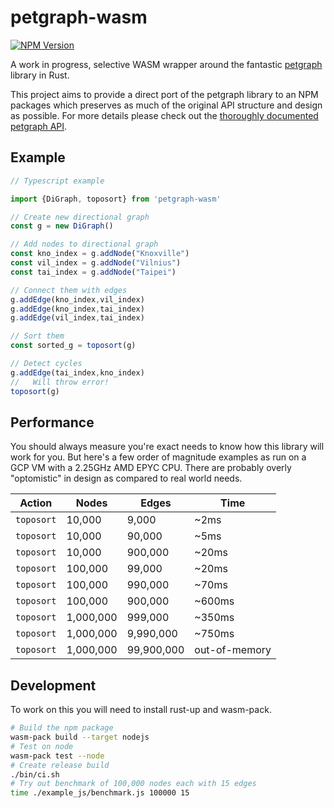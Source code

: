 # petgraph-wasm

[![NPM Version][npm-image]][npm-url]

A work in progress, selective WASM wrapper around the fantastic [petgraph](https://github.com/petgraph/petgraph) library in Rust.

This project aims to provide a direct port of the petgraph library to an NPM packages which preserves as much of the original API structure and design as possible.
For more details please check out the [thoroughly documented petgraph API](https://docs.rs/petgraph/0.5.1/petgraph/).

## Example

```typescript
// Typescript example

import {DiGraph, toposort} from 'petgraph-wasm'

// Create new directional graph
const g = new DiGraph()

// Add nodes to directional graph
const kno_index = g.addNode("Knoxville")
const vil_index = g.addNode("Vilnius")
const tai_index = g.addNode("Taipei")

// Connect them with edges
g.addEdge(kno_index,vil_index)
g.addEdge(kno_index,tai_index)
g.addEdge(vil_index,tai_index)

// Sort them
const sorted_g = toposort(g)

// Detect cycles
g.addEdge(tai_index,kno_index)
//   Will throw error!
toposort(g)
```

## Performance

You should always measure you're exact needs to know how this library will work for you.
But here's a few order of magnitude examples as run on a GCP VM with a 2.25GHz AMD EPYC CPU. 
There are probably overly "optomistic" in design as compared to real world needs.

| Action     | Nodes     | Edges      | Time          |
|------------|-----------|------------|---------------|
| `toposort` | 10,000    | 9,000      | ~2ms          |
| `toposort` | 10,000    | 90,000     | ~5ms          |
| `toposort` | 10,000    | 900,000    | ~20ms         |
| `toposort` | 100,000   | 99,000     | ~20ms         |
| `toposort` | 100,000   | 990,000    | ~70ms         |
| `toposort` | 100,000   | 900,000    | ~600ms        |
| `toposort` | 1,000,000 | 999,000    | ~350ms        |
| `toposort` | 1,000,000 | 9,990,000  | ~750ms        |
| `toposort` | 1,000,000 | 99,900,000 | out-of-memory |


## Development

To work on this you will need to install rust-up and wasm-pack.

```bash
# Build the npm package
wasm-pack build --target nodejs
# Test on node
wasm-pack test --node
# Create release build
./bin/ci.sh
# Try out benchmark of 100,000 nodes each with 15 edges
time ./example_js/benchmark.js 100000 15
```

[npm-image]: https://img.shields.io/npm/v/@urbdyn/petgraph-wasm.svg
[npm-url]: https://npmjs.org/package/@urbdyn/petgraph-wasm
